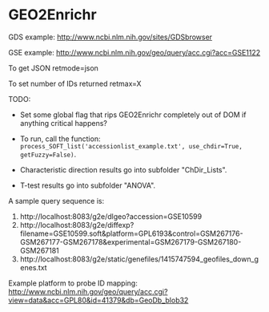 GEO2Enrichr
===========

GDS example:
http://www.ncbi.nlm.nih.gov/sites/GDSbrowser

GSE example:
http://www.ncbi.nlm.nih.gov/geo/query/acc.cgi?acc=GSE1122

To get JSON
retmode=json

To set number of IDs returned
retmax=X


TODO:
- Set some global flag that rips GEO2Enrichr completely out of DOM if anything critical happens?


- To run, call the function: `process_SOFT_list('accessionlist_example.txt', use_chdir=True, getFuzzy=False)`.
- Characteristic direction results go into subfolder "ChDir_Lists".
- T-test results go into subfolder "ANOVA".

A sample query sequence is:
1. http://localhost:8083/g2e/dlgeo?accession=GSE10599
2. http://localhost:8083/g2e/diffexp?filename=GSE10599.soft&platform=GPL6193&control=GSM267176-GSM267177-GSM267178&experimental=GSM267179-GSM267180-GSM267181
3. http://localhost:8083/g2e/static/genefiles/1415747594_geofiles_down_genes.txt


Example platform to probe ID mapping:
http://www.ncbi.nlm.nih.gov/geo/query/acc.cgi?view=data&acc=GPL80&id=41379&db=GeoDb_blob32